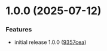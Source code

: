 # 1.0.0 (2025-07-12)


### Features

* initial release 1.0.0 ([9357cea](https://github.com/PhantomArgos/Simple-IPTV-Dashboard/commit/9357cea7d3491116b07cb49e1c5e4efc059e8b2e))
